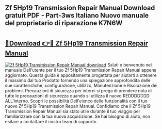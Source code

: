 ## Zf 5Hp19 Transmission Repair Manual Download gratuit PDF - Part-3ws Italiano Nuovo manuale del proprietario di riparazione K7N6W

# <h2><a href="http://dfbkviw.blite.top/?on=Zf+5Hp19+Transmission+Repair+Manual">🔗Download 👉🔴 Zf 5Hp19 Transmission Repair Manual</a></h2>

[![Zf 5Hp19 Transmission Repair Manual download](https://i.imgur.com/lujVjoI.png)](http://dfbkviw.blite.top/?on=Zf+5Hp19+Transmission+Repair+Manual)
Saluti e benvenuto nel manuale Dell'utente per il tuo Zf 5Hp19 Transmission Repair Manual appena aggiornato. Questa guida è appositamente progettata per aiutarti a ottenere il massimo dal tuo Prodotto fornendo una spiegazione approfondita delle sue caratteristiche, configurazione, utilizzo, Manutenzione e Risoluzione dei problemi. Precauzioni di sicurezza per interni si prega di prendere nota di tutte le precauzioni di sicurezza quando si utilizza il nuovo REDDDDDDD ALL'interno. Scopri le possibilità Dell'elenco delle funzionalità con il tuo nuovo Zf 5Hp19 Transmission Repair Manual. Confidiamo che il Zf 5Hp19 Transmission Repair Manual sia stato utile durante il tuo viaggio per familiarizzare con la tua nuova acquisizione. Se hai bisogno di aiuto, non esitare a contattare il nostro team di supporto.
